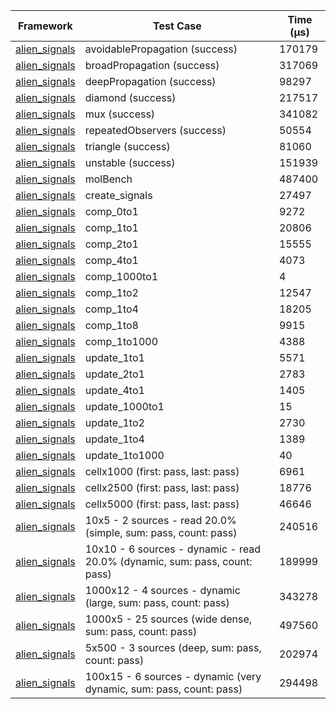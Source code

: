 | Framework | Test Case | Time (μs) |
| --- | --- | --- |
| [alien_signals](https://github.com/medz/alien-signals-dart) | avoidablePropagation (success) | 170179 |
| [alien_signals](https://github.com/medz/alien-signals-dart) | broadPropagation (success) | 317069 |
| [alien_signals](https://github.com/medz/alien-signals-dart) | deepPropagation (success) | 98297 |
| [alien_signals](https://github.com/medz/alien-signals-dart) | diamond (success) | 217517 |
| [alien_signals](https://github.com/medz/alien-signals-dart) | mux (success) | 341082 |
| [alien_signals](https://github.com/medz/alien-signals-dart) | repeatedObservers (success) | 50554 |
| [alien_signals](https://github.com/medz/alien-signals-dart) | triangle (success) | 81060 |
| [alien_signals](https://github.com/medz/alien-signals-dart) | unstable (success) | 151939 |
| [alien_signals](https://github.com/medz/alien-signals-dart) | molBench | 487400 |
| [alien_signals](https://github.com/medz/alien-signals-dart) | create_signals | 27497 |
| [alien_signals](https://github.com/medz/alien-signals-dart) | comp_0to1 | 9272 |
| [alien_signals](https://github.com/medz/alien-signals-dart) | comp_1to1 | 20806 |
| [alien_signals](https://github.com/medz/alien-signals-dart) | comp_2to1 | 15555 |
| [alien_signals](https://github.com/medz/alien-signals-dart) | comp_4to1 | 4073 |
| [alien_signals](https://github.com/medz/alien-signals-dart) | comp_1000to1 | 4 |
| [alien_signals](https://github.com/medz/alien-signals-dart) | comp_1to2 | 12547 |
| [alien_signals](https://github.com/medz/alien-signals-dart) | comp_1to4 | 18205 |
| [alien_signals](https://github.com/medz/alien-signals-dart) | comp_1to8 | 9915 |
| [alien_signals](https://github.com/medz/alien-signals-dart) | comp_1to1000 | 4388 |
| [alien_signals](https://github.com/medz/alien-signals-dart) | update_1to1 | 5571 |
| [alien_signals](https://github.com/medz/alien-signals-dart) | update_2to1 | 2783 |
| [alien_signals](https://github.com/medz/alien-signals-dart) | update_4to1 | 1405 |
| [alien_signals](https://github.com/medz/alien-signals-dart) | update_1000to1 | 15 |
| [alien_signals](https://github.com/medz/alien-signals-dart) | update_1to2 | 2730 |
| [alien_signals](https://github.com/medz/alien-signals-dart) | update_1to4 | 1389 |
| [alien_signals](https://github.com/medz/alien-signals-dart) | update_1to1000 | 40 |
| [alien_signals](https://github.com/medz/alien-signals-dart) | cellx1000 (first: pass, last: pass) | 6961 |
| [alien_signals](https://github.com/medz/alien-signals-dart) | cellx2500 (first: pass, last: pass) | 18776 |
| [alien_signals](https://github.com/medz/alien-signals-dart) | cellx5000 (first: pass, last: pass) | 46646 |
| [alien_signals](https://github.com/medz/alien-signals-dart) | 10x5 - 2 sources - read 20.0% (simple, sum: pass, count: pass) | 240516 |
| [alien_signals](https://github.com/medz/alien-signals-dart) | 10x10 - 6 sources - dynamic - read 20.0% (dynamic, sum: pass, count: pass) | 189999 |
| [alien_signals](https://github.com/medz/alien-signals-dart) | 1000x12 - 4 sources - dynamic (large, sum: pass, count: pass) | 343278 |
| [alien_signals](https://github.com/medz/alien-signals-dart) | 1000x5 - 25 sources (wide dense, sum: pass, count: pass) | 497560 |
| [alien_signals](https://github.com/medz/alien-signals-dart) | 5x500 - 3 sources (deep, sum: pass, count: pass) | 202974 |
| [alien_signals](https://github.com/medz/alien-signals-dart) | 100x15 - 6 sources - dynamic (very dynamic, sum: pass, count: pass) | 294498 |
